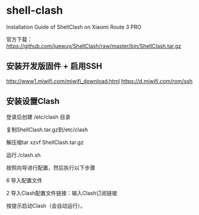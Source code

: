 # shell-clash
Installation Guide of ShellClash on Xiaomi Route 3 PRO

官方下载：https://github.com/juewuy/ShellClash/raw/master/bin/ShellClash.tar.gz

## 安装开发版固件 + 启用SSH
http://www1.miwifi.com/miwifi_download.html
https://d.miwifi.com/rom/ssh

## 安装设置Clash

登录后创建 /etc/clash 目录

复制ShellClash.tar.gz到/etc/clash

解压缩tar xzvf ShellClash.tar.gz

运行./clash.sh

按照向导进行配置，然后执行以下步骤

6 导入配置文件

2 导入Clash配置文件链接：输入Clash订阅链接

按提示启动Clash（会自动运行）。
